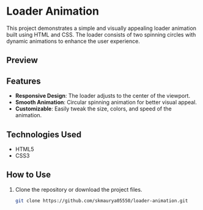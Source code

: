 # Loader Animation

This project demonstrates a simple and visually appealing loader animation built using HTML and CSS. The loader consists of two spinning circles with dynamic animations to enhance the user experience.

## Preview


## Features

- **Responsive Design**: The loader adjusts to the center of the viewport.
- **Smooth Animation**: Circular spinning animation for better visual appeal.
- **Customizable**: Easily tweak the size, colors, and speed of the animation.

## Technologies Used

- HTML5
- CSS3

## How to Use

1. Clone the repository or download the project files.
   ```bash
   git clone https://github.com/skmaurya05550/loader-animation.git

